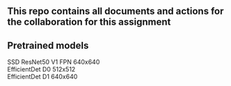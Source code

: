 ## This repo contains all documents and actions for the collaboration for this assignment

## Pretrained models
SSD ResNet50 V1 FPN 640x640 <br>
EfficientDet D0 512x512 <br>
EfficientDet D1 640x640
